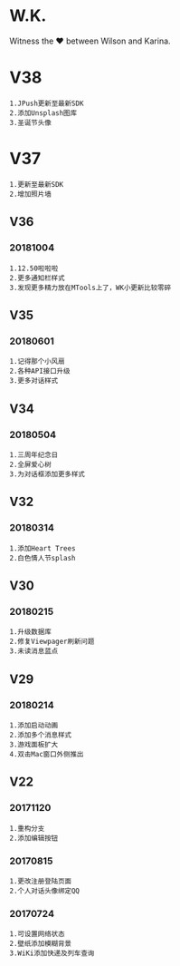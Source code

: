# W.K. 
Witness the ❤ between Wilson and Karina. 



# V38
```
1.JPush更新至最新SDK
2.添加Unsplash图库
3.圣诞节头像
```

# V37
```
1.更新至最新SDK
2.增加照片墙
```


## V36 
### 20181004 
```
1.12.50啦啦啦  
2.更多通知栏样式  
3.发现更多精力放在MTools上了，WK小更新比较零碎  
```


## V35 
### 20180601 
```
1.记得那个小风扇  
2.各种API接口升级  
3.更多对话样式  
```

## V34 
### 20180504 
```
1.三周年纪念日  
2.全屏爱心树  
3.为对话框添加更多样式  
```

## V32
### 20180314 
```
1.添加Heart Trees
2.白色情人节splash
```

## V30
### 20180215 
```
1.升级数据库
2.修复Viewpager刷新问题    
3.未读消息蓝点    
```

## V29
### 20180214 
```
1.添加启动动画
2.添加多个消息样式    
3.游戏面板扩大  
4.双击Mac窗口外侧推出  
```

## V22 
### 20171120 
```
1.重构分支  
2.添加编辑按钮  
```
### 20170815 
```
1.更改注册登陆页面  
2.个人对话头像绑定QQ  
```
### 20170724  
```
1.可设置网络状态  
2.壁纸添加模糊背景  
3.WiKi添加快递及列车查询  
```
